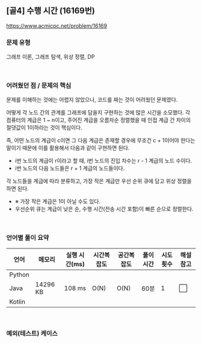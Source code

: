## [골4] 수행 시간 (16169번)

https://www.acmicpc.net/problem/16169

### 문제 유형

그래프 이론, 그래프 탐색, 위상 정렬, DP

<br>

### 어려웠던 점 / 문제의 핵심

문제를 이해하는 것에는 어렵지 않았으나, 코드를 짜는 것이 어려웠던 문제였다.

어떻게 각 노드 간의 관계를 그래프에 담을지 구현하는 것에 많은 시간을 소모했다. 각 컴퓨터의 계급은 1 ~ n이고, 주어진 계급을 오름차순 정렬했을 때 인접 계급 간 차이의 절댓값이 1이하라는 것이 핵심이다.

즉, 어떤 노드의 계급이 c이면 그 다음 계급은 존재할 경우에 무조건 c + 1이어야 한다는 말이기 때문에 이를 활용해서 다음과 같이 구현하면 된다.

- i번 노드의 계급이 r이라고 할 때, i번 노드의 진입 차수는 r - 1 계급의 노드 수이다.
- i번 노드의 다음 노드들은 r + 1 계급의 노드들이다.

각 노드들을 계급에 따라 분류하고, 가장 작은 계급만 우선 순위 큐에 담고 위상 정렬을 하면 된다.

- ※ 가장 작은 계급은 1이 아닐 수도 있다.
- 우선순위 큐는 계급이 낮은 순, 수행 시간(전송 시간 포함)이 빠른 순으로 정렬한다.

<br>

### 언어별 풀이 요약

| 언어   | 메모리   | 실행 시간(ms) | 시간복잡도 | 공간복잡도 | 풀이 시간 | 시도 횟수 | 해설 참고            |
| ------ | -------- | ------------- | ---------- | ---------- | --------- | --------- | -------------------- |
| Python |          |               |            |            |           |           |                      |
| Java   | 14296 KB | 108 ms        | O(N)       | O(N)       | 60분      | 1         | :white_large_square: |
| Kotlin |          |               |            |            |           |           |                      |

<br>

### 예외(테스트) 케이스

```
```

